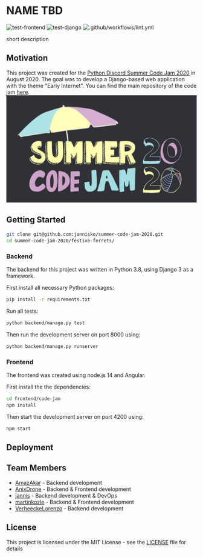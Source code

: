 # NAME TBD

![test-frontend](https://github.com/jannisko/summer-code-jam-2020/workflows/test-frontend/badge.svg)
![test-django](https://github.com/jannisko/summer-code-jam-2020/workflows/test-django/badge.svg)
![.github/workflows/lint.yml](https://github.com/jannisko/summer-code-jam-2020/workflows/.github/workflows/lint.yml/badge.svg)

short description


## Motivation

This project was created for the [Python Discord Summer Code Jam 2020](https://pythondiscord.com/pages/code-jams/code-jam-7/) in August 2020.
The goal was to develop a Django-based web application with the theme "Early Internet".
You can find the main repository of the code jam [here](https://github.com/python-discord/summer-code-jam-2020).
![django](images/summer_cj_2020_banner.png)


## Getting Started

```bash
git clone git@github.com:jannisko/summer-code-jam-2020.git
cd summer-code-jam-2020/festive-ferrets/
```

### Backend

The backend for this project was written in Python 3.8, using Django 3 as a framework.

First install all necessary Python packages:
```bash
pip install -r requirements.txt
```

Run all tests:
```bash
python backend/manage.py test
```

Then run the development server on port 8000 using:
```bash
python backend/manage.py runserver
```


### Frontend

The frontend was created using node.js 14 and Angular.

First install the the dependencies:
```bash
cd frontend/code-jam
npm install
```

Then start the development server on port 4200 using:
```bash
npm start
```

## Deployment

## Team Members

- [AmazAkar](https://github.com/AmazAkar) - Backend development
- [AnixDrone](https://github.com/AnixDrone) - Backend & Frontend development
- [jannis](https://github.com/jannisko) - Backend development & DevOps
- [martinkozle](https://github.com/martinkozle) - Backend & Frontend development
- [VerheeckeLorenzo](https://github.com/VerheeckeLorenzo) - Backend development



## License

This project is licensed under the MIT License - see the [LICENSE](../LICENSE) file for details